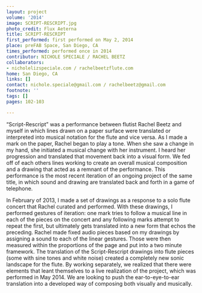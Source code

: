 ```yaml
---
layout: project
volume: '2014'
image: SCRIPT-RESCRIPT.jpg
photo_credit: Flux Aeterna
title: SCRIPT-RESCRIPT
first_performed: first performed on May 2, 2014
place: preFAB Space, San Diego, CA
times_performed: performed once in 2014
contributor: NICHOLE SPECIALE / RACHEL BEETZ
collaborators:
- nicholelizspeciale.com / rachelbeetzflute.com
home: San Diego, CA
links: []
contact: nichole.speciale@gmail.com / rachelbeetz@gmail.com
footnote: ''
tags: []
pages: 102-103

---
```


“Script-Rescript” was a performance between flutist Rachel Beetz and myself in which lines drawn on a paper surface were translated or interpreted into musical notation for the flute and vice versa. As I made a mark on the paper, Rachel began to play a tone. When she saw a change in my hand, she initiated a musical change with her instrument. I heard her progression and translated that movement back into a visual form. We fed off of each others lines working to create an overall musical composition and a drawing that acted as a remnant of the performance. This performance is the most recent iteration of an ongoing project of the same title, in which sound and drawing are translated back and forth in a game of telephone.

In February of 2013, I made a set of drawings as a response to a solo flute concert that Rachel curated and performed. With these drawings, I performed gestures of iteration: one mark tries to follow a musical line in each of the pieces on the concert and any following marks attempt to repeat the first, but ultimately gets translated into a new form that echos the preceding. Rachel made fixed audio pieces based on my drawings by assigning a sound to each of the linear gestures. Those were then measured within the proportions of the page and put into a two minute framework. The translation of the Script-Rescript drawings into flute pieces (some with sine tones and white noise) created a completely new sonic landscape for the flute. By working separately, we realized that there were elements that leant themselves to a live realization of the project, which was performed in May 2014. We are looking to push the ear-to-eye-to-ear translation into a developed way of composing both visually and musically.
